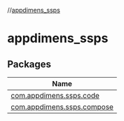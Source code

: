 //[appdimens_ssps](index.md)

# appdimens_ssps

## Packages

| Name |
|---|
| [com.appdimens.ssps.code](appdimens_ssps/com.appdimens.ssps.code/index.md) |
| [com.appdimens.ssps.compose](appdimens_ssps/com.appdimens.ssps.compose/index.md) |